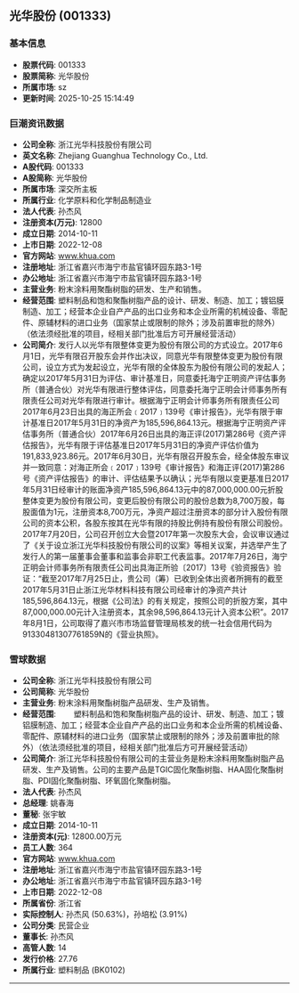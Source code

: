 ## 光华股份 (001333)

### 基本信息

- **股票代码**: 001333
- **股票简称**: 光华股份
- **所属市场**: sz
- **更新时间**: 2025-10-25 15:14:49

### 巨潮资讯数据

- **公司全称**: 浙江光华科技股份有限公司
- **英文名称**: Zhejiang Guanghua Technology Co., Ltd.
- **A股代码**: 001333
- **A股简称**: 光华股份
- **所属市场**: 深交所主板
- **所属行业**: 化学原料和化学制品制造业
- **法人代表**: 孙杰风
- **注册资本(万元)**: 12800
- **成立日期**: 2014-10-11
- **上市日期**: 2022-12-08
- **官方网站**: www.khua.com
- **注册地址**: 浙江省嘉兴市海宁市盐官镇环园东路3-1号
- **办公地址**: 浙江省嘉兴市海宁市盐官镇环园东路3-1号
- **主营业务**: 粉末涂料用聚酯树脂的研发、生产和销售。
- **经营范围**: 塑料制品和饱和聚酯树脂产品的设计、研发、制造、加工；镀铝膜制造、加工；经营本企业自产产品的出口业务和本企业所需的机械设备、零配件、原辅材料的进口业务（国家禁止或限制的除外；涉及前置审批的除外）（依法须经批准的项目，经相关部门批准后方可开展经营活动）
- **公司简介**: 发行人以光华有限整体变更为股份有限公司的方式设立。2017年6月1日，光华有限召开股东会并作出决议，同意光华有限整体变更为股份有限公司，设立方式为发起设立，光华有限的全体股东为股份有限公司的发起人；确定以2017年5月31日为评估、审计基准日，同意委托海宁正明资产评估事务所（普通合伙）对光华有限进行整体评估，同意委托海宁正明会计师事务所有限责任公司对光华有限进行审计。根据海宁正明会计师事务所有限责任公司2017年6月23日出具的海正所会﹝2017﹞139号《审计报告》，光华有限于审计基准日2017年5月31日的净资产为185,596,864.13元。根据海宁正明资产评估事务所（普通合伙）2017年6月26日出具的海正评(2017)第286号《资产评估报告》，光华有限于评估基准日2017年5月31日的净资产评估价值为191,833,923.86元。2017年6月30日，光华有限召开股东会，经全体股东审议并一致同意：对海正所会﹝2017﹞139号《审计报告》和海正评(2017)第286号《资产评估报告》的审计、评估结果予以确认；光华有限以变更基准日2017年5月31日经审计的账面净资产185,596,864.13元中的87,000,000.00元折股整体变更为股份有限公司，变更后股份有限公司的股份总数为8,700万股，每股面值为1元，注册资本8,700万元，净资产超过注册资本的部分计入股份有限公司的资本公积，各股东按其在光华有限的持股比例持有股份有限公司股份。2017年7月20日，公司召开创立大会暨2017年第一次股东大会，会议审议通过了《关于设立浙江光华科技股份有限公司的议案》等相关议案，并选举产生了发行人的第一届董事会董事和监事会非职工代表监事。2017年7月26日，海宁正明会计师事务所有限责任公司出具海正所验〔2017〕13号《验资报告》验证：“截至2017年7月25日止，贵公司（筹）已收到全体出资者所拥有的截至2017年5月31日止浙江光华材料科技有限公司经审计的净资产共计185,596,864.13元，根据《公司法》的有关规定，按照公司的折股方案，其中87,000,000.00元计入注册资本，其余98,596,864.13元计入资本公积”。2017年8月1日，公司取得了嘉兴市市场监督管理局核发的统一社会信用代码为91330481307761859N的《营业执照》。

### 雪球数据

- **公司全称**: 浙江光华科技股份有限公司
- **公司简称**: 光华股份
- **主营业务**: 粉末涂料用聚酯树脂产品研发、生产及销售。
- **经营范围**: 　　塑料制品和饱和聚酯树脂产品的设计、研发、制造、加工；镀铝膜制造、加工；经营本企业自产产品的出口业务和本企业所需的机械设备、零配件、原辅材料的进口业务（国家禁止或限制的除外；涉及前置审批的除外）（依法须经批准的项目，经相关部门批准后方可开展经营活动）
- **公司简介**: 浙江光华科技股份有限公司的主营业务是粉末涂料用聚酯树脂产品研发、生产及销售。公司的主要产品是TGIC固化聚酯树脂、HAA固化聚酯树脂、PDI固化聚酯树脂、环氧固化聚酯树脂。
- **法人代表**: 孙杰风
- **总经理**: 姚春海
- **董秘**: 张宇敏
- **成立日期**: 2014-10-11
- **注册资本(元)**: 12800.00万元
- **员工人数**: 364
- **官方网站**: www.khua.com
- **注册地址**: 浙江省嘉兴市海宁市盐官镇环园东路3-1号
- **办公地址**: 浙江省嘉兴市海宁市盐官镇环园东路3-1号
- **上市日期**: 2022-12-08
- **所属省份**: 浙江省
- **实际控制人**: 孙杰风 (50.63%)，孙培松 (3.91%)
- **公司分类**: 民营企业
- **董事长**: 孙杰风
- **高管人数**: 14
- **发行价格**: 27.76
- **所属行业**: 塑料制品 (BK0102)

---